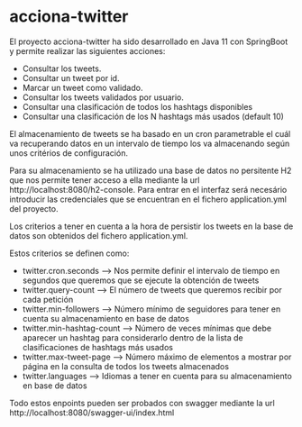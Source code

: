 # acciona-twitter

El proyecto acciona-twitter ha sido desarrollado en Java 11 con SpringBoot y permite realizar las siguientes acciones:

- Consultar los tweets.
- Consultar un tweet por id.
- Marcar un tweet como validado.
- Consultar los tweets validados por usuario.
- Consultar una clasificación de todos los hashtags disponibles
- Consultar una clasificación de los N hashtags más usados (default 10)

El almacenamiento de tweets se ha basado en un cron parametrable el cuál va recuperando datos en un intervalo de tiempo
los va almacenando según unos critérios de configuración.

Para su almacenamiento se ha utilizado una base de datos no persitente H2 que nos permite tener acceso a ella
mediante la url http://localhost:8080/h2-console.
Para entrar en el interfaz será necesário introducir las credenciales que se encuentran en el fichero application.yml del proyecto.

Los criterios a tener en cuenta a la hora de persistir los tweets en la base de datos son obtenidos del fichero
application.yml.

Estos criterios se definen como:
- twitter.cron.seconds --> Nos permite definir el intervalo de tiempo en segundos que queremos que se ejecute la obtención de tweets
- twitter.query-count --> El número de tweets que queremos recibir por cada petición
- twitter.min-followers --> Número mínimo de seguidores para tener en cuenta su almacenamiento en base de datos
- twitter.min-hashtag-count --> Número de veces mínimas que debe aparecer un hashtag para considerarlo dentro de la lista de clasificaciones de hashtags más usados
- twitter.max-tweet-page --> Número máximo de elementos a mostrar por página en la consulta de todos los tweets almacenados
- twitter.languages --> Idiomas a tener en cuenta para su almacenamiento en base de datos

Todo estos enpoints pueden ser probados con swagger mediante la url http://localhost:8080/swagger-ui/index.html